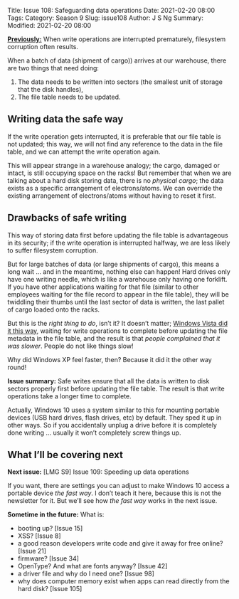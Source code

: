 Title: Issue 108: Safeguarding data operations
Date: 2021-02-20 08:00
Tags: 
Category: Season 9
Slug: issue108
Author: J S Ng
Summary: 
Modified: 2021-02-20 08:00

[**Previously:**](https://buttondown.email/laymansguide/archive/) When write operations are interrupted prematurely, filesystem corruption often results.

When a batch of data (shipment of cargo)) arrives at our warehouse, there are two things that need doing:

1) The data needs to be written into sectors (the smallest unit of storage that the disk handles),
2) The file table needs to be updated.

## Writing data the safe way

If the write operation gets interrupted, it is preferable that our file table is not updated; this way, we will not find any reference to the data in the file table, and we can attempt the write operation again.

This will appear strange in a warehouse analogy; the cargo, damaged or intact, is still occupying space on the racks! But remember that when we are talking about a hard disk storing data, there is no *physical cargo*; the data exists as a specific arrangement of electrons/atoms. We can override the existing arrangement of electrons/atoms without having to reset it first.

## Drawbacks of safe writing

This way of storing data first before updating the file table is advantageous in its security; if the write operation is interrupted halfway, we are less likely to suffer filesystem corruption.

But for large batches of data (or large shipments of cargo), this means a long wait ... and in the meantime, nothing else can happen! Hard drives only have one writing needle, which is like a warehouse only having one forklift. If you have other applications waiting for that file (similar to other employees waiting for the file record to appear in the file table), they will be twiddling their thumbs until the last sector of data is written, the last pallet of cargo loaded onto the racks.

But this is the *right thing to do*, isn’t it? It doesn’t matter; [Windows Vista did it this way](https://blog.codinghorror.com/actual-performance-perceived-performance/), waiting for write operations to complete before updating the file metadata in the file table, and the result is that *people complained that it was slower*. People do not like things slow!

Why did Windows XP feel faster, then? Because it did it the other way round!

**Issue summary:** Safe writes ensure that all the data is written to disk sectors properly first before updating the file table. The result is that write operations take a longer time to complete.

Actually, Windows 10 uses a system similar to this for mounting portable devices (USB hard drives, flash drives, etc) by default. They sped it up in other ways. So if you accidentally unplug a drive before it is completely done writing ... usually it won’t completely screw things up.

## What I’ll be covering next

**Next issue:** [LMG S9] Issue 109: Speeding up data operations

If you want, there are settings you can adjust to make Windows 10 access a portable device *the fast way*. I don’t teach it here, because this is not the newsletter for it. But we’ll see how *the fast way* works in the next issue.

**Sometime in the future:** What is:

- booting up? [Issue 15]
- XSS? [Issue 8]
- a good reason developers write code and give it away for free online? [Issue 21]
- firmware? [Issue 34]
- OpenType? And what are fonts anyway? [Issue 42]
- a driver file and why do I need one? [Issue 98]
- why does computer memory exist when apps can read directly from the hard disk? [Issue 105]
